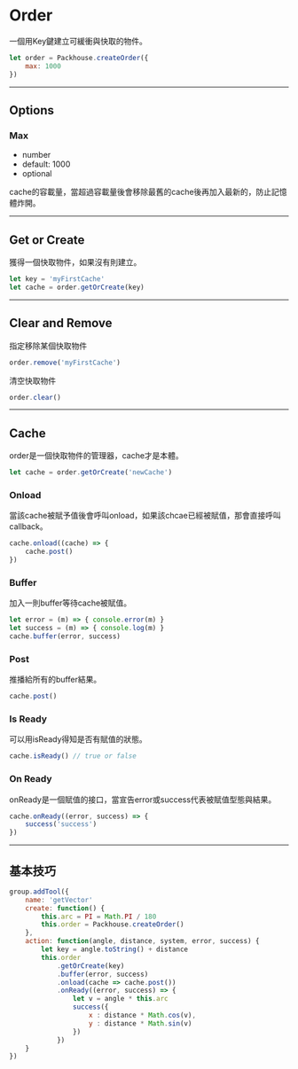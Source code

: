 # Order

一個用Key鍵建立可緩衝與快取的物件。

```js
let order = Packhouse.createOrder({
    max: 1000
})
```

---

## Options

### Max

* number
* default: 1000
* optional

cache的容載量，當超過容載量後會移除最舊的cache後再加入最新的，防止記憶體炸開。

---

## Get or Create

獲得一個快取物件，如果沒有則建立。

```js
let key = 'myFirstCache'
let cache = order.getOrCreate(key)
```

---

## Clear and Remove

指定移除某個快取物件

```js
order.remove('myFirstCache')
```

清空快取物件

```js
order.clear()
```

---

## Cache

order是一個快取物件的管理器，cache才是本體。

```js
let cache = order.getOrCreate('newCache')
```

### Onload

當該cache被賦予值後會呼叫onload，如果該chcae已經被賦值，那會直接呼叫callback。

```js
cache.onload((cache) => {
    cache.post()
})
```

### Buffer

加入一則buffer等待cache被賦值。

```js
let error = (m) => { console.error(m) }
let success = (m) => { console.log(m) }
cache.buffer(error, success)
```

### Post

推播給所有的buffer結果。

```js
cache.post()
```

### Is Ready

可以用isReady得知是否有賦值的狀態。

```js
cache.isReady() // true or false
```

### On Ready

onReady是一個賦值的接口，當宣告error或success代表被賦值型態與結果。

```js
cache.onReady((error, success) => {
    success('success')
})
```

---

## 基本技巧

```js
group.addTool({
    name: 'getVector'
    create: function() {
        this.arc = PI = Math.PI / 180
        this.order = Packhouse.createOrder()
    },
    action: function(angle, distance, system, error, success) {
        let key = angle.toString() + distance
        this.order
            .getOrCreate(key)
            .buffer(error, success)
            .onload(cache => cache.post())
            .onReady((error, success) => {
                let v = angle * this.arc
                success({
                    x : distance * Math.cos(v),
                    y : distance * Math.sin(v)
                })
            })
    }
})
```